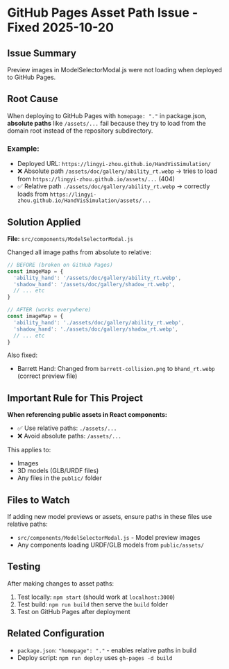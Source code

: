 # GitHub Pages Asset Path Issue - Fixed 2025-10-20

## Issue Summary
Preview images in ModelSelectorModal.js were not loading when deployed to GitHub Pages.

## Root Cause
When deploying to GitHub Pages with `homepage: "."` in package.json, **absolute paths** like `/assets/...` fail because they try to load from the domain root instead of the repository subdirectory.

### Example:
- Deployed URL: `https://lingyi-zhou.github.io/HandVisSimulation/`
- ❌ Absolute path `/assets/doc/gallery/ability_rt.webp` → tries to load from `https://lingyi-zhou.github.io/assets/...` (404)
- ✅ Relative path `./assets/doc/gallery/ability_rt.webp` → correctly loads from `https://lingyi-zhou.github.io/HandVisSimulation/assets/...`

## Solution Applied
**File:** `src/components/ModelSelectorModal.js`

Changed all image paths from absolute to relative:
```javascript
// BEFORE (broken on GitHub Pages)
const imageMap = {
  'ability_hand': '/assets/doc/gallery/ability_rt.webp',
  'shadow_hand': '/assets/doc/gallery/shadow_rt.webp',
  // ... etc
}

// AFTER (works everywhere)
const imageMap = {
  'ability_hand': './assets/doc/gallery/ability_rt.webp',
  'shadow_hand': './assets/doc/gallery/shadow_rt.webp',
  // ... etc
}
```

Also fixed:
- Barrett Hand: Changed from `barrett-collision.png` to `bhand_rt.webp` (correct preview file)

## Important Rule for This Project
**When referencing public assets in React components:**
- ✅ Use relative paths: `./assets/...`
- ❌ Avoid absolute paths: `/assets/...`

This applies to:
- Images
- 3D models (GLB/URDF files)
- Any files in the `public/` folder

## Files to Watch
If adding new model previews or assets, ensure paths in these files use relative paths:
- `src/components/ModelSelectorModal.js` - Model preview images
- Any components loading URDF/GLB models from `public/assets/`

## Testing
After making changes to asset paths:
1. Test locally: `npm start` (should work at `localhost:3000`)
2. Test build: `npm run build` then serve the `build` folder
3. Test on GitHub Pages after deployment

## Related Configuration
- `package.json`: `"homepage": "."` - enables relative paths in build
- Deploy script: `npm run deploy` uses `gh-pages -d build`
